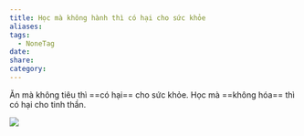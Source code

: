 ```yaml
---
title: Học mà không hành thì có hại cho sức khỏe
aliases: 
tags:
  - NoneTag
date: 
share: 
category:
---
```


Ăn mà không tiêu thì ==có hại== cho sức khỏe. Học mà ==không hóa== thì có hại cho tinh thần.


![](https://i.imgur.com/JzzNV7v.png)
